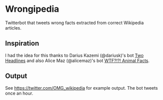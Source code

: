 # Wrongipedia
Twitterbot that tweets wrong facts extracted from correct Wikipedia articles. 

## Inspiration
I had the idea for this thanks to Darius Kazemi (@dariusk)'s bot [Two Headlines](https://twitter.com/TwoHeadlines) and also Alice Maz (@alicemaz)'s bot [WTF?!?! Animal Facts](https://twitter.com/omfg_animals).

## Output
See https://twitter.com/OMG_wikipedia for example output. The bot tweets once an hour.
